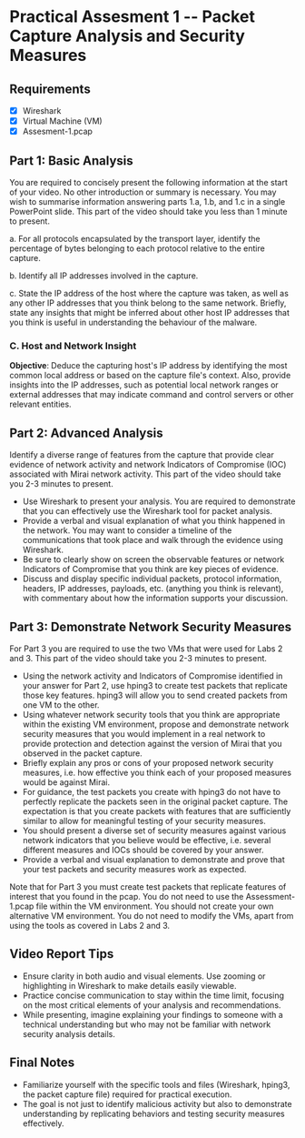 # Practical Assesment 1 -- Packet Capture Analysis and Security Measures

## Requirements

- [x] Wireshark
- [x] Virtual Machine (VM) 
- [x] Assesment-1.pcap

## Part 1: Basic Analysis

You are required to concisely present the following information at the start of your video. No other introduction or summary is necessary. You may wish to summarise information answering parts 1.a, 1.b, and 1.c in a single PowerPoint slide. This part of the video should take you less than 1 minute to present.

a. For all protocols encapsulated by the transport layer, identify the percentage of bytes belonging to each protocol relative to the entire capture.

b. Identify all IP addresses involved in the capture.

c. State the IP address of the host where the capture was taken, as well as any other IP addresses that you think belong to the same network. Briefly, state any insights that might be inferred about other host IP addresses that you think is useful in understanding the behaviour of the malware.

### C. Host and Network Insight

**Objective**: Deduce the capturing host's IP address by identifying the most common local address or based on the capture file's context. Also, provide insights into the IP addresses, such as potential local network ranges or external addresses that may indicate command and control servers or other relevant entities.

## Part 2: Advanced Analysis

Identify a diverse range of features from the capture that provide clear evidence of network activity and network Indicators of Compromise (IOC) associated with Mirai network activity. This part of the video should take you 2-3 minutes to present.

* Use Wireshark to present your analysis. You are required to demonstrate that you can effectively use the Wireshark tool for packet analysis.
* Provide a verbal and visual explanation of what you think happened in the network. You may want to consider a timeline of the communications that took place and walk through the evidence using Wireshark.
* Be sure to clearly show on screen the observable features or network Indicators of Compromise that you think are key pieces of evidence.
* Discuss and display specific individual packets, protocol information, headers, IP addresses, payloads, etc. (anything you think is relevant), with commentary about how the information supports your discussion.

## Part 3: Demonstrate Network Security Measures

For Part 3 you are required to use the two VMs that were used for Labs 2 and 3. This part of the video should take you 2-3 minutes to present.

* Using the network activity and Indicators of Compromise identified in your answer for Part 2, use hping3 to create test packets that replicate those key features. hping3 will allow you to send created packets from one VM to the other.
* Using whatever network security tools that you think are appropriate within the existing VM environment, propose and demonstrate network security measures that you would implement in a real network to provide protection and detection against the version of Mirai that you observed in the packet capture.
* Briefly explain any pros or cons of your proposed network security measures, i.e. how effective you think each of your proposed measures would be against Mirai.
* For guidance, the test packets you create with hping3 do not have to perfectly replicate the packets seen in the original packet capture. The expectation is that you create packets with features that are sufficiently similar to allow for meaningful testing of your security measures.
* You should present a diverse set of security measures against various network indicators that you believe would be effective, i.e. several different measures and IOCs should be covered by your answer.
* Provide a verbal and visual explanation to demonstrate and prove that your test packets and security measures work as expected.

Note that for Part 3 you must create test packets that replicate features of interest that you found in the pcap. You do not need to use the Assessment-1.pcap file within the VM environment. You should not create your own alternative VM environment. You do not need to modify the VMs, apart from using the tools as covered in Labs 2 and 3.

## Video Report Tips
- Ensure clarity in both audio and visual elements. Use zooming or highlighting in Wireshark to make details easily viewable.
- Practice concise communication to stay within the time limit, focusing on the most critical elements of your analysis and recommendations.
- While presenting, imagine explaining your findings to someone with a technical understanding but who may not be familiar with network security analysis details.

## Final Notes
- Familiarize yourself with the specific tools and files (Wireshark, hping3, the packet capture file) required for practical execution.
- The goal is not just to identify malicious activity but also to demonstrate understanding by replicating behaviors and testing security measures effectively.
